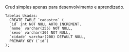 Crud simples apenas para desenvolvimento e aprendizado.

```
Tabelas Usadas:
  CREATE TABLE `cadastro` (
  `id` int NOT NULL AUTO_INCREMENT,
  `nome` varchar(255) NOT NULL,
  `sexo` varchar(30) NOT NULL,
  `cidade` varchar(200) DEFAULT NULL,
  PRIMARY KEY (`id`)
);


```